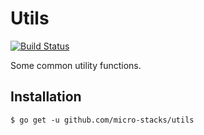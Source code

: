 # Utils

[![Build Status](https://travis-ci.com/micro-stacks/utils.svg?branch=master)](https://travis-ci.com/micro-stacks/utils)

Some common utility functions.

## Installation

```
$ go get -u github.com/micro-stacks/utils
```
